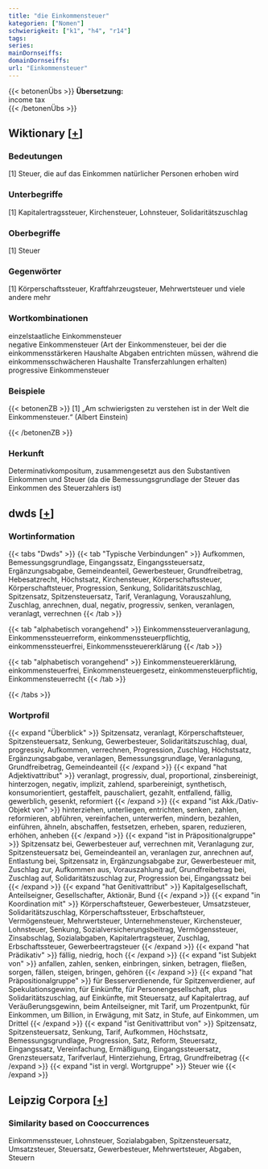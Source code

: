 ```yaml
---
title: "die Einkommensteuer"
kategorien: ["Nomen"]
schwierigkeit: ["k1", "h4", "r14"]
tags:
series:
mainDornseiffs:
domainDornseiffs:
url: "Einkommensteuer"
---
```


{{< betonenÜbs >}}
**Übersetzung:**  
income tax  
{{< /betonenÜbs >}}

## Wiktionary [[+](https://de.wiktionary.org/wiki/Einkommensteuer)]

### Bedeutungen
[1] Steuer, die auf das Einkommen natürlicher Personen erhoben wird  

### Unterbegriffe
[1] Kapitalertragssteuer, Kirchensteuer, Lohnsteuer, Solidaritätszuschlag  

### Oberbegriffe
[1] Steuer  

### Gegenwörter
[1] Körperschaftssteuer, Kraftfahrzeugsteuer, Mehrwertsteuer und viele andere mehr  

### Wortkombinationen
einzelstaatliche Einkommensteuer  
negative Einkommensteuer (Art der Einkommensteuer, bei der die einkommensstärkeren Haushalte Abgaben entrichten müssen, während die einkommensschwächeren Haushalte Transferzahlungen erhalten)  
progressive Einkommensteuer  

### Beispiele
{{< betonenZB >}}
[1] „Am schwierigsten zu verstehen ist in der Welt die Einkommensteuer.“ (Albert Einstein)  

{{< /betonenZB >}}
### Herkunft
Determinativkompositum, zusammengesetzt aus den Substantiven Einkommen und Steuer (da die Bemessungsgrundlage der Steuer das Einkommen des Steuerzahlers ist)  



## dwds [[+](https://www.dwds.de/wb/Einkommensteuer)]

### Wortinformation
{{< tabs "Dwds" >}}
{{< tab "Typische Verbindungen" >}}
Aufkommen, Bemessungsgrundlage, Eingangssatz, Eingangssteuersatz, Ergänzungsabgabe, Gemeindeanteil, Gewerbesteuer, Grundfreibetrag, Hebesatzrecht, Höchstsatz, Kirchensteuer, Körperschaftssteuer, Körperschaftsteuer, Progression, Senkung, Solidaritätszuschlag, Spitzensatz, Spitzensteuersatz, Tarif, Veranlagung, Vorauszahlung, Zuschlag, anrechnen, dual, negativ, progressiv, senken, veranlagen, veranlagt, verrechnen
{{< /tab >}}

{{< tab "alphabetisch vorangehend" >}}
Einkommenssteuerveranlagung, Einkommenssteuerreform, einkommenssteuerpflichtig, einkommenssteuerfrei, Einkommenssteuererklärung
{{< /tab >}}

{{< tab "alphabetisch vorangehend" >}}
Einkommensteuererklärung, einkommensteuerfrei, Einkommensteuergesetz, einkommensteuerpflichtig, Einkommensteuerrecht
{{< /tab >}}

{{< /tabs >}}

### Wortprofil
{{< expand "Überblick" >}} Spitzensatz, veranlagt, Körperschaftsteuer, Spitzensteuersatz, Senkung, Gewerbesteuer, Solidaritätszuschlag, dual, progressiv, Aufkommen, verrechnen, Progression, Zuschlag, Höchstsatz, Ergänzungsabgabe, veranlagen, Bemessungsgrundlage, Veranlagung, Grundfreibetrag, Gemeindeanteil {{< /expand >}}
{{< expand "hat Adjektivattribut" >}} veranlagt, progressiv, dual, proportional, zinsbereinigt, hinterzogen, negativ, implizit, zahlend, sparbereinigt, synthetisch, konsumorientiert, gestaffelt, pauschaliert, gezahlt, entfallend, fällig, gewerblich, gesenkt, reformiert {{< /expand >}}
{{< expand "ist Akk./Dativ-Objekt von" >}} hinterziehen, unterliegen, entrichten, senken, zahlen, reformieren, abführen, vereinfachen, unterwerfen, mindern, bezahlen, einführen, ähneln, abschaffen, festsetzen, erheben, sparen, reduzieren, erhöhen, anheben {{< /expand >}}
{{< expand "ist in Präpositionalgruppe" >}} Spitzensatz bei, Gewerbesteuer auf, verrechnen mit, Veranlagung zur, Spitzensteuersatz bei, Gemeindeanteil an, veranlagen zur, anrechnen auf, Entlastung bei, Spitzensatz in, Ergänzungsabgabe zur, Gewerbesteuer mit, Zuschlag zur, Aufkommen aus, Vorauszahlung auf, Grundfreibetrag bei, Zuschlag auf, Solidaritätszuschlag zur, Progression bei, Eingangssatz bei {{< /expand >}}
{{< expand "hat Genitivattribut" >}} Kapitalgesellschaft, Anteilseigner, Gesellschafter, Aktionär, Bund {{< /expand >}}
{{< expand "in Koordination mit" >}} Körperschaftsteuer, Gewerbesteuer, Umsatzsteuer, Solidaritätszuschlag, Körperschaftssteuer, Erbschaftsteuer, Vermögensteuer, Mehrwertsteuer, Unternehmensteuer, Kirchensteuer, Lohnsteuer, Senkung, Sozialversicherungsbeitrag, Vermögenssteuer, Zinsabschlag, Sozialabgaben, Kapitalertragsteuer, Zuschlag, Erbschaftssteuer, Gewerbeertragsteuer {{< /expand >}}
{{< expand "hat Prädikativ" >}} fällig, niedrig, hoch {{< /expand >}}
{{< expand "ist Subjekt von" >}} anfallen, zahlen, senken, einbringen, sinken, betragen, fließen, sorgen, fällen, steigen, bringen, gehören {{< /expand >}}
{{< expand "hat Präpositionalgruppe" >}} für Besserverdienende, für Spitzenverdiener, auf Spekulationsgewinn, für Einkünfte, für Personengesellschaft, plus Solidaritätszuschlag, auf Einkünfte, mit Steuersatz, auf Kapitalertrag, auf Veräußerungsgewinn, beim Anteilseigner, mit Tarif, um Prozentpunkt, für Einkommen, um Billion, in Erwägung, mit Satz, in Stufe, auf Einkommen, um Drittel {{< /expand >}}
{{< expand "ist Genitivattribut von" >}} Spitzensatz, Spitzensteuersatz, Senkung, Tarif, Aufkommen, Höchstsatz, Bemessungsgrundlage, Progression, Satz, Reform, Steuersatz, Eingangssatz, Vereinfachung, Ermäßigung, Eingangssteuersatz, Grenzsteuersatz, Tarifverlauf, Hinterziehung, Ertrag, Grundfreibetrag {{< /expand >}}
{{< expand "ist in vergl. Wortgruppe" >}} Steuer wie {{< /expand >}}

## Leipzig Corpora [[+](https://corpora.uni-leipzig.de/en/res?word=Einkommensteuer&corpusId=deu_newscrawl-public_2018)]


### Similarity based on Cooccurrences
Einkommenssteuer, Lohnsteuer, Sozialabgaben, Spitzensteuersatz, Umsatzsteuer, Steuersatz, Gewerbesteuer, Mehrwertsteuer, Abgaben, Steuern


